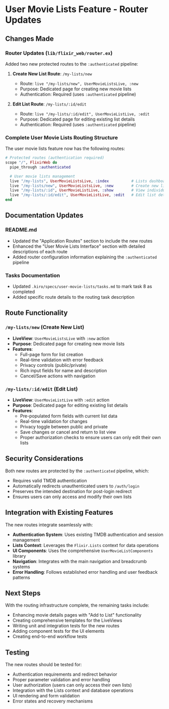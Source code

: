 # User Movie Lists Feature - Router Updates

## Changes Made

### Router Updates (`lib/flixir_web/router.ex`)

Added two new protected routes to the `:authenticated` pipeline:

1. **Create New List Route**: `/my-lists/new`
   - Route: `live "/my-lists/new", UserMovieListsLive, :new`
   - Purpose: Dedicated page for creating new movie lists
   - Authentication: Required (uses `:authenticated` pipeline)

2. **Edit List Route**: `/my-lists/:id/edit`
   - Route: `live "/my-lists/:id/edit", UserMovieListLive, :edit`
   - Purpose: Dedicated page for editing existing list details
   - Authentication: Required (uses `:authenticated` pipeline)

### Complete User Movie Lists Routing Structure

The user movie lists feature now has the following routes:

```elixir
# Protected routes (authentication required)
scope "/", FlixirWeb do
  pipe_through :authenticated

  # User movie lists management
  live "/my-lists", UserMovieListsLive, :index          # Lists dashboard
  live "/my-lists/new", UserMovieListsLive, :new        # Create new list
  live "/my-lists/:id", UserMovieListLive, :show        # View individual list
  live "/my-lists/:id/edit", UserMovieListLive, :edit   # Edit list details
end
```

## Documentation Updates

### README.md
- Updated the "Application Routes" section to include the new routes
- Enhanced the "User Movie Lists Interface" section with detailed descriptions of each route
- Added router configuration information explaining the `:authenticated` pipeline

### Tasks Documentation
- Updated `.kiro/specs/user-movie-lists/tasks.md` to mark task 8 as completed
- Added specific route details to the routing task description

## Route Functionality

### `/my-lists/new` (Create New List)
- **LiveView**: `UserMovieListsLive` with `:new` action
- **Purpose**: Dedicated page for creating new movie lists
- **Features**:
  - Full-page form for list creation
  - Real-time validation with error feedback
  - Privacy controls (public/private)
  - Rich input fields for name and description
  - Cancel/Save actions with navigation

### `/my-lists/:id/edit` (Edit List)
- **LiveView**: `UserMovieListLive` with `:edit` action
- **Purpose**: Dedicated page for editing existing list details
- **Features**:
  - Pre-populated form fields with current list data
  - Real-time validation for changes
  - Privacy toggle between public and private
  - Save changes or cancel and return to list view
  - Proper authorization checks to ensure users can only edit their own lists

## Security Considerations

Both new routes are protected by the `:authenticated` pipeline, which:
- Requires valid TMDB authentication
- Automatically redirects unauthenticated users to `/auth/login`
- Preserves the intended destination for post-login redirect
- Ensures users can only access and modify their own lists

## Integration with Existing Features

The new routes integrate seamlessly with:
- **Authentication System**: Uses existing TMDB authentication and session management
- **Lists Context**: Leverages the `Flixir.Lists` context for data operations
- **UI Components**: Uses the comprehensive `UserMovieListComponents` library
- **Navigation**: Integrates with the main navigation and breadcrumb systems
- **Error Handling**: Follows established error handling and user feedback patterns

## Next Steps

With the routing infrastructure complete, the remaining tasks include:
- Enhancing movie details pages with "Add to List" functionality
- Creating comprehensive templates for the LiveViews
- Writing unit and integration tests for the new routes
- Adding component tests for the UI elements
- Creating end-to-end workflow tests

## Testing

The new routes should be tested for:
- Authentication requirements and redirect behavior
- Proper parameter validation and error handling
- User authorization (users can only access their own lists)
- Integration with the Lists context and database operations
- UI rendering and form validation
- Error states and recovery mechanisms